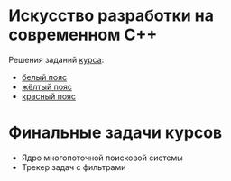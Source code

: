 # Искусство разработки на современном C++
Решения заданий [курса](https://www.coursera.org/specializations/c-plus-plus-modern-development):  
+ [белый пояс](https://www.coursera.org/learn/c-plus-plus-white?specialization=c-plus-plus-modern-development)  
+ [жёлтый пояс](https://www.coursera.org/learn/c-plus-plus-yellow?specialization=c-plus-plus-modern-development)  
+ [красный пояс](https://www.coursera.org/learn/c-plus-plus-red?specialization=c-plus-plus-modern-development)  

# Финальные задачи курсов
+ Ядро многопоточной поисковой системы  
+ Трекер задач с фильтрами
